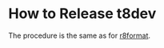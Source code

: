 How to Release t8dev
====================

The procedure is the same as for [r8format].

[r8format]: https://github.com/mc68-net/r8format/blob/main/doc/release.md
